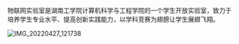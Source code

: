物联网实验室是湖南工学院计算机科学与工程学院的一个学生开放实验室，致力于培养学生专业水平、提高创新实践能力，以学科竞赛为翅膀让学生展翅飞翔。

![IMG_20220427_121738](https://user-images.githubusercontent.com/39958055/165526999-3f96c613-05c2-4873-b004-51735a3a2a77.jpg)
